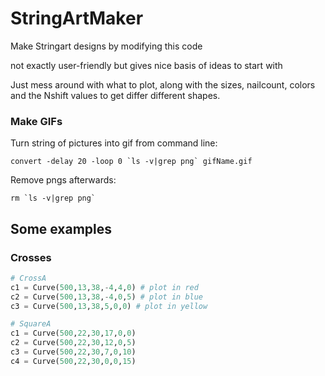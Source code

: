 
# StringArtMaker
Make Stringart designs by modifying this code

not exactly user-friendly but gives nice basis of ideas to start with

Just mess around with what to plot, along with the sizes, nailcount, colors and the Nshift values to get differ different shapes.

### Make GIFs
Turn string of pictures into gif from command line:

```convert -delay 20 -loop 0 `ls -v|grep png` gifName.gif```

Remove pngs afterwards:

```
rm `ls -v|grep png` 
```

## Some examples
### Crosses

```python
# CrossA
c1 = Curve(500,13,38,-4,4,0) # plot in red
c2 = Curve(500,13,38,-4,0,5) # plot in blue
c3 = Curve(500,13,38,5,0,0) # plot in yellow

# SquareA
c1 = Curve(500,22,30,17,0,0)
c2 = Curve(500,22,30,12,0,5)
c3 = Curve(500,22,30,7,0,10)
c4 = Curve(500,22,30,0,0,15)
```

